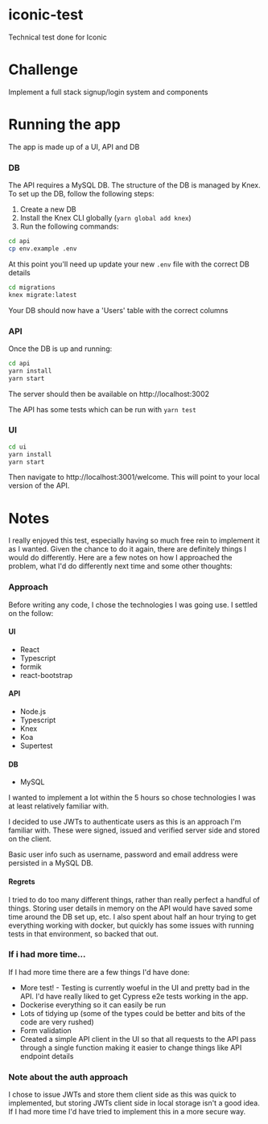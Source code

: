 # iconic-test

Technical test done for Iconic

# Challenge

Implement a full stack signup/login system and components

# Running the app

The app is made up of a UI, API and DB

### DB

The API requires a MySQL DB. The structure of the DB is managed by Knex. To set up the DB, follow the following steps:

1. Create a new DB
2. Install the Knex CLI globally (`yarn global add knex`)
3. Run the following commands:

```bash
cd api
cp env.example .env
```

At this point you'll need up update your new `.env` file with the correct DB details

```bash
cd migrations
knex migrate:latest
```

Your DB should now have a 'Users' table with the correct columns

### API

Once the DB is up and running:

```bash
cd api
yarn install
yarn start
```

The server should then be available on http://localhost:3002

The API has some tests which can be run with `yarn test`

### UI

```bash
cd ui
yarn install
yarn start
```

Then navigate to http://localhost:3001/welcome. This will point to your local version of the API.

# Notes

I really enjoyed this test, especially having so much free rein to implement it as I wanted. Given the chance to do it again, there are definitely things I would do differently. Here are a few notes on how I approached the problem, what I'd do differently next time and some other thoughts:

### Approach

Before writing any code, I chose the technologies I was going use. I settled on the follow:

#### UI

- React
- Typescript
- formik
- react-bootstrap

#### API

- Node.js
- Typescript
- Knex
- Koa
- Supertest

#### DB

- MySQL

I wanted to implement a lot within the 5 hours so chose technologies I was at least relatively familiar with.

I decided to use JWTs to authenticate users as this is an approach I'm familiar with. These were signed, issued and verified server side and stored on the client.

Basic user info such as username, password and email address were persisted in a MySQL DB.

#### Regrets

I tried to do too many different things, rather than really perfect a handful of things. Storing user details in memory on the API would have saved some time around the DB set up, etc. I also spent about half an hour trying to get everything working with docker, but quickly has some issues with running tests in that environment, so backed that out.

### If i had more time...

If I had more time there are a few things I'd have done:

- More test! - Testing is currently woeful in the UI and pretty bad in the API. I'd have really liked to get Cypress e2e tests working in the app.
- Dockerise everything so it can easily be run
- Lots of tidying up (some of the types could be better and bits of the code are very rushed)
- Form validation
- Created a simple API client in the UI so that all requests to the API pass through a single function making it easier to change things like API endpoint details

### Note about the auth approach

I chose to issue JWTs and store them client side as this was quick to implemented, but storing JWTs client side in local storage isn't a good idea. If I had more time I'd have tried to implement this in a more secure way.

